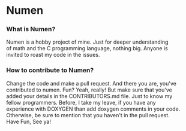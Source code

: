 # Numen
### What is Numen?
Numen is a hobby project of mine. Just for deeper understanding \
of math and the C programming language, nothing big. Anyone is \
invited to roast my code in the issues.
### How to contribute to Numen?
Change the code and make a pull request. And there you are, you've \
contributed to numen. Fun? Yeah, really! But make sure that you've \
added your details in the CONTRIBUTORS.md file. Just to know my \
fellow programmers. Before, I take my leave, if you have any \
experience with DOXYGEN than add doxygen comments in your code. \
Otherwise, be sure to mention that you haven't in the pull request.\
Have Fun, See ya!
